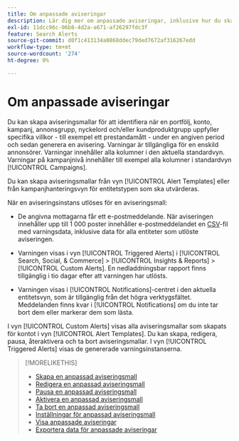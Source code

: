 ```yaml
---
title: Om anpassade aviseringar
description: Lär dig mer om anpassade aviseringar, inklusive hur du skapar aviseringsmallar och när aviseringar utlöses.
exl-id: 11dcc96c-06b8-4d2a-a671-af26297fdc3f
feature: Search Alerts
source-git-commit: d0f1c413134a0868ddec79ded7672af316267edd
workflow-type: tm+mt
source-wordcount: '274'
ht-degree: 0%

---
```


# Om anpassade aviseringar

Du kan skapa aviseringsmallar för att identifiera när en portfölj, konto, kampanj, annonsgrupp, nyckelord och/eller kundproduktgrupp uppfyller specifika villkor - till exempel ett prestandamått - under en angiven period och sedan generera en avisering. Varningar är tillgängliga för en enskild annonsörer. Varningar innehåller alla kolumner i den aktuella standardvyn. Varningar på kampanjnivå innehåller till exempel alla kolumner i standardvyn [!UICONTROL Campaigns].

Du kan skapa aviseringsmallar från vyn [!UICONTROL Alert Templates] eller från kampanjhanteringsvyn för entitetstypen som ska utvärderas.

När en aviseringsinstans utlöses för en aviseringsmall:

* De angivna mottagarna får ett e-postmeddelande. När aviseringen innehåller upp till 1 000 poster innehåller e-postmeddelandet en [CSV](/help/search-social-commerce/glossary.md#c-d)-fil med varningsdata, inklusive data för alla entiteter som utlöste aviseringen.

* Varningen visas i vyn [!UICONTROL Triggered Alerts] i [!UICONTROL Search, Social, & Commerce] > [!UICONTROL Insights & Reports] > [!UICONTROL Custom Alerts]. En nedladdningsbar rapport finns tillgänglig i tio dagar efter att varningen har utlösts.

* Varningen visas i [!UICONTROL Notifications]-centret i den aktuella entitetsvyn, som är tillgänglig från det högra verktygsfältet. Meddelanden finns kvar i [!UICONTROL Notifications] om du inte tar bort dem eller markerar dem som lästa.

I vyn [!UICONTROL Custom Alerts] visas alla aviseringsmallar som skapats för kontot i vyn [!UICONTROL Alert Templates]. Du kan skapa, redigera, pausa, återaktivera och ta bort aviseringsmallar. I vyn [!UICONTROL Triggered Alerts] visas de genererade varningsinstanserna.

>[!MORELIKETHIS]
>
>* [Skapa en anpassad aviseringsmall](alert-template-create.md)
>* [Redigera en anpassad aviseringsmall](alert-template-edit.md)
>* [Pausa en anpassad aviseringsmall](alert-template-pause.md)
>* [Aktivera en anpassad aviseringsmall](alert-template-activate.md)
>* [Ta bort en anpassad aviseringsmall](alert-template-delete.md)
>* [Inställningar för anpassad aviseringsmall](alert-template-settings.md)
>* [Visa anpassade aviseringar](alert-view.md)
>* [Exportera data för anpassade aviseringar](alert-export-data.md)
